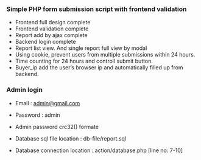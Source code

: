 ### Simple PHP form submission script with frontend validation

- Frontend full design complete
- Frontend validation complete
- Report add by ajax complete
- Backend login complete
- Report list view. And single report full view by modal
- Using cookie, prevent users from multiple submissions within 24 hours.
- Time counting for 24 hours and controll submit button.
- Buyer_ip add the user’s browser ip and automatically filled up from backend.


### Admin login

- Email		:	admin@gmail.com
- Password	:	admin

- Admin password crc32() formate


- Database sql file location : db-file/report.sql
- Database connection location : action/database.php [line no: 7-10]
